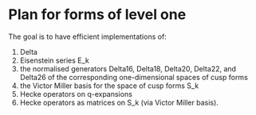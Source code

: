 # Plan for forms of level one

The goal is to have efficient implementations of:

1. Delta
2. Eisenstein series E_k
3. the normalised generators Delta16, Delta18, Delta20, Delta22, and Delta26 of the corresponding one-dimensional spaces of cusp forms
4. the Victor Miller basis for the space of cusp forms S_k
5. Hecke operators on q-expansions
6. Hecke operators as matrices on S_k (via Victor Miller basis).
